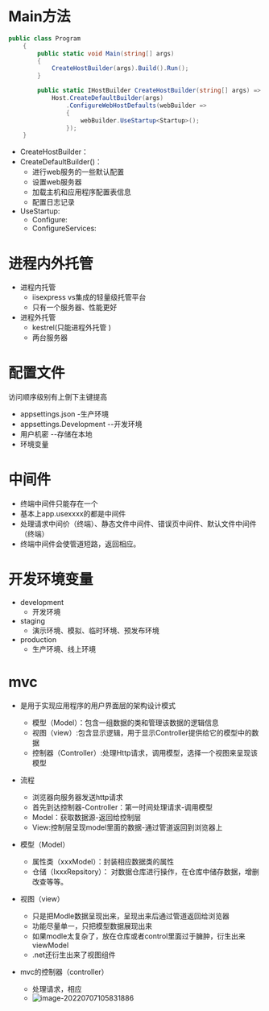 # Main方法

 

```c#
public class Program
    {
        public static void Main(string[] args)
        {
            CreateHostBuilder(args).Build().Run();
        }

        public static IHostBuilder CreateHostBuilder(string[] args) =>
            Host.CreateDefaultBuilder(args)
                .ConfigureWebHostDefaults(webBuilder =>
                {
                    webBuilder.UseStartup<Startup>();
                });
    }
```

- CreateHostBuilder：
- CreateDefaultBuilder()：
  - 进行web服务的一些默认配置
  - 设置web服务器
  - 加载主机和应用程序配置表信息
  - 配置日志记录
- UseStartup:
  - Configure:
  - ConfigureServices:

# 进程内外托管

- 进程内托管
  - iisexpress vs集成的轻量级托管平台
  - 只有一个服务器、性能更好
- 进程外托管
  - kestrel(只能进程外托管 )
  - 两台服务器

# 配置文件

   访问顺序级别有上倒下主键提高

- appsettings.json -生产环境
- appsettings.Development --开发环境
- 用户机密 --存储在本地
- 环境变量

# 中间件

- 终端中间件只能存在一个
- 基本上app.usexxxx的都是中间件
- 处理请求中间价（终端）、静态文件中间件、错误页中间件、默认文件中间件（终端）
- 终端中间件会使管道短路，返回相应。

# 开发环境变量

- development
  - 开发环境
- staging
  - 演示环境、模拟、临时环境、预发布环境
- production
  - 生产环境、线上环境

# mvc

- 是用于实现应用程序的用户界面层的架构设计模式
  - 模型（Model）：包含一组数据的类和管理该数据的逻辑信息
  - 视图（view）:包含显示逻辑，用于显示Controller提供给它的模型中的数据
  - 控制器（Controller）:处理Http请求，调用模型，选择一个视图来呈现该模型

- 流程
  - 浏览器向服务器发送http请求
  - 首先到达控制器-Controller：第一时间处理请求-调用模型
  - Model：获取数据源-返回给控制层
  - View:控制层呈现model里面的数据-通过管道返回到浏览器上
- 模型（Model）
  - 属性类（xxxModel）：封装相应数据类的属性
  - 仓储（IxxxRepsitory）： 对数据仓库进行操作，在仓库中储存数据，增删改查等等。
- 视图（view）
  - 只是把Modle数据呈现出来，呈现出来后通过管道返回给浏览器
  - 功能尽量单一，只把模型数据展现出来
  - 如果modle太复杂了，放在仓库或者control里面过于臃肿，衍生出来viewModel
  - .net还衍生出来了视图组件
- mvc的控制器（controller）
  - 处理请求，相应
  - ![image-20220707105831886](C:\Users\22143\AppData\Roaming\Typora\typora-user-images\image-20220707105831886.png)

